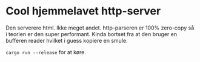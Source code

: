 # Cool hjemmelavet http-server
Den serverere html. Ikke meget andet. http-parseren er 100% zero-copy så i teorien er den super performant. Kinda bortset fra at den bruger en bufferen reader hvilket i guess kopiere en smule.

`cargo run --release` for at køre.